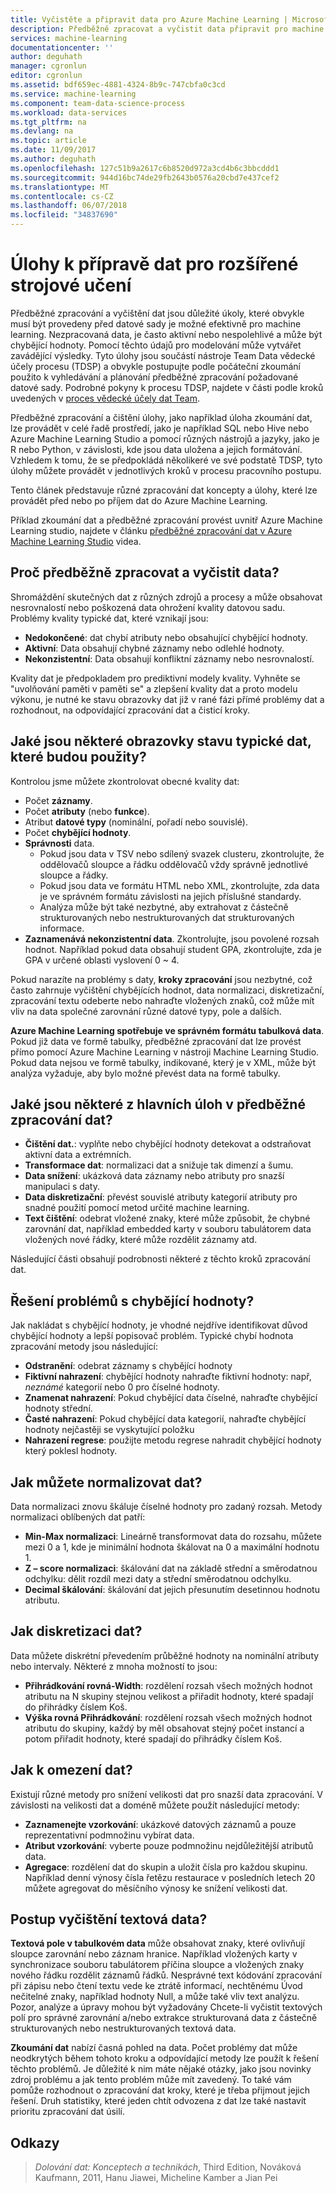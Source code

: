 ```yaml
---
title: Vyčistěte a připravit data pro Azure Machine Learning | Microsoft Docs
description: Předběžně zpracovat a vyčistit data připravit pro machine learning.
services: machine-learning
documentationcenter: ''
author: deguhath
manager: cgronlun
editor: cgronlun
ms.assetid: bdf659ec-4881-4324-8b9c-747cbfa0c3cd
ms.service: machine-learning
ms.component: team-data-science-process
ms.workload: data-services
ms.tgt_pltfrm: na
ms.devlang: na
ms.topic: article
ms.date: 11/09/2017
ms.author: deguhath
ms.openlocfilehash: 127c51b9a2617c6b8520d972a3cd4b6c3bbcddd1
ms.sourcegitcommit: 944d16bc74de29fb2643b0576a20cbd7e437cef2
ms.translationtype: MT
ms.contentlocale: cs-CZ
ms.lasthandoff: 06/07/2018
ms.locfileid: "34837690"
---
```

# <a name="tasks-to-prepare-data-for-enhanced-machine-learning"></a>Úlohy k přípravě dat pro rozšířené strojové učení
Předběžné zpracování a vyčištění dat jsou důležité úkoly, které obvykle musí být provedeny před datové sady je možné efektivně pro machine learning. Nezpracovaná data, je často aktivní nebo nespolehlivé a může být chybějící hodnoty. Pomocí těchto údajů pro modelování může vytvářet zavádějící výsledky. Tyto úlohy jsou součástí nástroje Team Data vědecké účely procesu (TDSP) a obvykle postupujte podle počáteční zkoumání použito k vyhledávání a plánování předběžné zpracování požadované datové sady. Podrobné pokyny k procesu TDSP, najdete v části podle kroků uvedených v [proces vědecké účely dat Team](overview.md).

Předběžné zpracování a čištění úlohy, jako například úloha zkoumání dat, lze provádět v celé řadě prostředí, jako je například SQL nebo Hive nebo Azure Machine Learning Studio a pomocí různých nástrojů a jazyky, jako je R nebo Python, v závislosti, kde jsou data uložena a jejich formátování. Vzhledem k tomu, že se předpokládá několikeré ve své podstatě TDSP, tyto úlohy můžete provádět v jednotlivých kroků v procesu pracovního postupu.

Tento článek představuje různé zpracování dat koncepty a úlohy, které lze provádět před nebo po příjem dat do Azure Machine Learning.

Příklad zkoumání dat a předběžné zpracování provést uvnitř Azure Machine Learning studio, najdete v článku [předběžné zpracování dat v Azure Machine Learning Studio](https://azure.microsoft.com/documentation/videos/preprocessing-data-in-azure-ml-studio/) videa.

## <a name="why-pre-process-and-clean-data"></a>Proč předběžně zpracovat a vyčistit data?
Shromáždění skutečných dat z různých zdrojů a procesy a může obsahovat nesrovnalostí nebo poškozená data ohrožení kvality datovou sadu. Problémy kvality typické dat, které vznikají jsou:

* **Nedokončené**: dat chybí atributy nebo obsahující chybějící hodnoty.
* **Aktivní**: Data obsahují chybné záznamy nebo odlehlé hodnoty.
* **Nekonzistentní**: Data obsahují konfliktní záznamy nebo nesrovnalostí.

Kvality dat je předpokladem pro prediktivní modely kvality. Vyhněte se "uvolňování paměti v paměti se" a zlepšení kvality dat a proto modelu výkonu, je nutné ke stavu obrazovky dat již v rané fázi přímé problémy dat a rozhodnout, na odpovídající zpracování dat a čisticí kroky.

## <a name="what-are-some-typical-data-health-screens-that-are-employed"></a>Jaké jsou některé obrazovky stavu typické dat, které budou použity?
Kontrolou jsme můžete zkontrolovat obecné kvality dat:

* Počet **záznamy**.
* Počet **atributy** (nebo **funkce**).
* Atribut **datové typy** (nominální, pořadí nebo souvislé).
* Počet **chybějící hodnoty**.
* **Správnosti** data.
  * Pokud jsou data v TSV nebo sdílený svazek clusteru, zkontrolujte, že oddělovačů sloupce a řádku oddělovačů vždy správně jednotlivé sloupce a řádky.
  * Pokud jsou data ve formátu HTML nebo XML, zkontrolujte, zda data je ve správném formátu závislosti na jejich příslušné standardy.
  * Analýza může být také nezbytné, aby extrahovat z částečně strukturovaných nebo nestrukturovaných dat strukturovaných informace.
* **Zaznamenává nekonzistentní data**. Zkontrolujte, jsou povolené rozsah hodnot. Například pokud data obsahují student GPA, zkontrolujte, zda je GPA v určené oblasti vyslovení 0 ~ 4.

Pokud narazíte na problémy s daty, **kroky zpracování** jsou nezbytné, což často zahrnuje vyčištění chybějících hodnot, data normalizaci, diskretizační, zpracování textu odeberte nebo nahraďte vložených znaků, což může mít vliv na data společné zarovnání různé datové typy, pole a dalších.

**Azure Machine Learning spotřebuje ve správném formátu tabulková data**.  Pokud již data ve formě tabulky, předběžné zpracování dat lze provést přímo pomocí Azure Machine Learning v nástroji Machine Learning Studio.  Pokud data nejsou ve formě tabulky, indikované, který je v XML, může být analýza vyžaduje, aby bylo možné převést data na formě tabulky.  

## <a name="what-are-some-of-the-major-tasks-in-data-pre-processing"></a>Jaké jsou některé z hlavních úloh v předběžné zpracování dat?
* **Čištění dat.**: vyplňte nebo chybějící hodnoty detekovat a odstraňovat aktivní data a extrémních.
* **Transformace dat**: normalizaci dat a snižuje tak dimenzí a šumu.
* **Data snížení**: ukázková data záznamy nebo atributy pro snazší manipulaci s daty.
* **Data diskretizační**: převést souvislé atributy kategorií atributy pro snadné použití pomocí metod určité machine learning.
* **Text čištění**: odebrat vložené znaky, které může způsobit, že chybné zarovnání dat, například embedded karty v souboru tabulátorem data vložených nové řádky, které může rozdělit záznamy atd.

Následující části obsahují podrobnosti některé z těchto kroků zpracování dat.

## <a name="how-to-deal-with-missing-values"></a>Řešení problémů s chybějící hodnoty?
Jak nakládat s chybějící hodnoty, je vhodné nejdříve identifikovat důvod chybějící hodnoty a lepší popisovač problém. Typické chybí hodnota zpracování metody jsou následující:

* **Odstranění**: odebrat záznamy s chybějící hodnoty
* **Fiktivní nahrazení**: chybějící hodnoty nahraďte fiktivní hodnoty: např, *neznámé* kategorií nebo 0 pro číselné hodnoty.
* **Znamenat nahrazení**: Pokud chybějící data číselné, nahraďte chybějící hodnoty střední.
* **Časté nahrazení**: Pokud chybějící data kategorií, nahraďte chybějící hodnoty nejčastěji se vyskytující položku
* **Nahrazení regrese**: použijte metodu regrese nahradit chybějící hodnoty který poklesl hodnoty.  

## <a name="how-to-normalize-data"></a>Jak můžete normalizovat dat?
Data normalizaci znovu škáluje číselné hodnoty pro zadaný rozsah. Metody normalizaci oblíbených dat patří:

* **Min-Max normalizaci**: Lineárně transformovat data do rozsahu, můžete mezi 0 a 1, kde je minimální hodnota škálovat na 0 a maximální hodnotu 1.
* **Z – score normalizaci**: škálování dat na základě střední a směrodatnou odchylku: dělit rozdíl mezi daty a střední směrodatnou odchylku.
* **Decimal škálování**: škálování dat jejich přesunutím desetinnou hodnotu atributu.  

## <a name="how-to-discretize-data"></a>Jak diskretizaci dat?
Data můžete diskrétní převedením průběžné hodnoty na nominální atributy nebo intervaly. Některé z mnoha možností to jsou:

* **Přihrádkování rovná-Width**: rozdělení rozsah všech možných hodnot atributu na N skupiny stejnou velikost a přiřadit hodnoty, které spadají do přihrádky číslem Koš.
* **Výška rovná Přihrádkování**: rozdělení rozsah všech možných hodnot atributu do skupiny, každý by měl obsahovat stejný počet instancí a potom přiřadit hodnoty, které spadají do přihrádky číslem Koš.  

## <a name="how-to-reduce-data"></a>Jak k omezení dat?
Existují různé metody pro snížení velikosti dat pro snazší data zpracování. V závislosti na velikosti dat a doméně můžete použít následující metody:

* **Zaznamenejte vzorkování**: ukázkové datových záznamů a pouze reprezentativní podmnožinu vybírat data.
* **Atribut vzorkování**: vyberte pouze podmnožinu nejdůležitější atributů data.  
* **Agregace**: rozdělení dat do skupin a uložit čísla pro každou skupinu. Například denní výnosy čísla řetězu restaurace v posledních letech 20 můžete agregovat do měsíčního výnosy ke snížení velikosti dat.  

## <a name="how-to-clean-text-data"></a>Postup vyčištění textová data?
**Textová pole v tabulkovém data** může obsahovat znaky, které ovlivňují sloupce zarovnání nebo záznam hranice. Například vložených karty v synchronizace souboru tabulátorem příčina sloupce a vložených znaky nového řádku rozdělit záznamů řádků. Nesprávné text kódování zpracování při zápisu nebo čtení textu vede ke ztrátě informací, nechtěnému Úvod nečitelné znaky, například hodnoty Null, a může také vliv text analýzu. Pozor, analýze a úpravy mohou být vyžadovány Chcete-li vyčistit textových polí pro správné zarovnání a/nebo extrakce strukturovaná data z částečně strukturovaných nebo nestrukturovaných textová data.

**Zkoumání dat** nabízí časná pohled na data. Počet problémy dat může neodkrytých během tohoto kroku a odpovídající metody lze použít k řešení těchto problémů.  Je důležité k nim máte nějaké otázky, jako jsou novinky zdroj problému a jak tento problém může mít zavedený. To také vám pomůže rozhodnout o zpracování dat kroky, které je třeba přijmout jejich řešení. Druh statistiky, které jeden chtít odvozena z dat lze také nastavit prioritu zpracování dat úsilí.

## <a name="references"></a>Odkazy
> *Dolování dat: Konceptech a technikách*, Third Edition, Nováková Kaufmann, 2011, Hanu Jiawei, Micheline Kamber a Jian Pei
> 
> 

